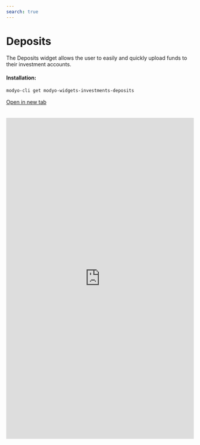 ```yaml
---
search: true
---
```


# Deposits

The Deposits widget allows the user to easily and quickly upload funds to their investment accounts.

#### Installation:

```bash
modyo-cli get modyo-widgets-investments-deposits
```

[Open in new tab](https://widgets.modyo.com/investments/deposits)

<iframe id="widgetFrame" src="https://widgets.modyo.com/investments/deposits" width="100%" frameBorder="0"  style="min-height:860px;overflow:auto;margin-top:20px;"/>

| Feature | Description                                                                                                      |
| ------- | ---------------------------------------------------------------------------------------------------------------- |
| Deposit | Allows funds to be deposited to an investment account using payment buttons from different banking institutions. |

<script>

  export default {
    mounted() {

      function setIframeHeightCO(id, ht) {
          var ifrm = document.getElementById(id);
          if(ifrm) {
            ifrm.style.height = ht + 4 + "px";
          }
      }
      // iframed document sends its height using postMessage
      function handleDocHeightMsg(e) {
          // check origin
          if ( e.origin === 'https://widgets.modyo.com' ) {
              // parse data
              var data = JSON.parse( e.data );

              console.log('data:', data)
              // check data object
              if ( data['docHeight'] ) {
                  setIframeHeightCO( 'widgetFrame', data['docHeight'] );
              } else {
                  setIframeHeightCO( 'widgetFrame', 700 );
              }
          }
      }

      // assign message handler
      if ( window.addEventListener ) {
          window.addEventListener('message', handleDocHeightMsg, false);
      }
    }
  }

</script>
